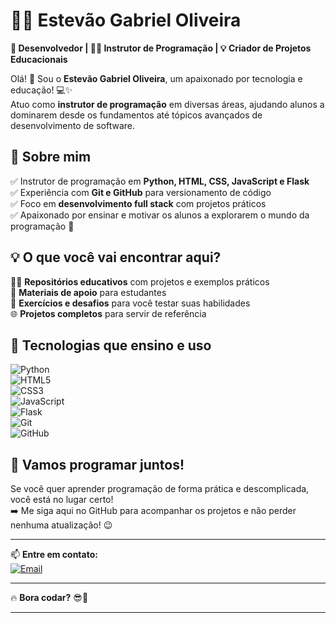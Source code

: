 # 👨‍💻 Estevão Gabriel Oliveira  
**🚀 Desenvolvedor | 👨‍🏫 Instrutor de Programação | 💡 Criador de Projetos Educacionais**  

Olá! 👋 Sou o **Estevão Gabriel Oliveira**, um apaixonado por tecnologia e educação! 💻✨  
Atuo como **instrutor de programação** em diversas áreas, ajudando alunos a dominarem desde os fundamentos até tópicos avançados de desenvolvimento de software.  

## 🚀 **Sobre mim**  
✅ Instrutor de programação em **Python, HTML, CSS, JavaScript e Flask**  
✅ Experiência com **Git e GitHub** para versionamento de código  
✅ Foco em **desenvolvimento full stack** com projetos práticos  
✅ Apaixonado por ensinar e motivar os alunos a explorarem o mundo da programação 🚀  

## 💡 **O que você vai encontrar aqui?**  
👨‍🏫 **Repositórios educativos** com projetos e exemplos práticos  
📂 **Materiais de apoio** para estudantes  
🧪 **Exercícios e desafios** para você testar suas habilidades  
🌐 **Projetos completos** para servir de referência  

## 🌱 **Tecnologias que ensino e uso**  
![Python](https://img.shields.io/badge/Python-3776AB?style=for-the-badge&logo=python&logoColor=white)  
![HTML5](https://img.shields.io/badge/HTML5-E34F26?style=for-the-badge&logo=html5&logoColor=white)  
![CSS3](https://img.shields.io/badge/CSS3-1572B6?style=for-the-badge&logo=css3&logoColor=white)  
![JavaScript](https://img.shields.io/badge/JavaScript-F7DF1E?style=for-the-badge&logo=javascript&logoColor=black)  
![Flask](https://img.shields.io/badge/Flask-000000?style=for-the-badge&logo=flask&logoColor=white)  
![Git](https://img.shields.io/badge/Git-F05032?style=for-the-badge&logo=git&logoColor=white)  
![GitHub](https://img.shields.io/badge/GitHub-181717?style=for-the-badge&logo=github&logoColor=white)  

## 🌟 **Vamos programar juntos!**  
Se você quer aprender programação de forma prática e descomplicada, você está no lugar certo!  
➡️ Me siga aqui no GitHub para acompanhar os projetos e não perder nenhuma atualização! 😉  

---

📫 **Entre em contato:**  
[![Email](https://img.shields.io/badge/Email-D14836?style=for-the-badge&logo=gmail&logoColor=white)](mailto:estevao.oliveira@vocaco.org.br)  

---

🔥 **Bora codar?** 😎🚀  

---

